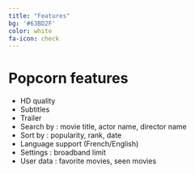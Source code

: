 ```yaml
---
title: "Features"
bg: '#63BD2F'
color: white
fa-icon: check
---
```


# Popcorn features
- HD quality
- Subtitles
- Trailer
- Search by : movie title, actor name, director name
- Sort by : popularity, rank, date
- Language support (French/English)
- Settings : broadband limit
- User data : favorite movies, seen movies